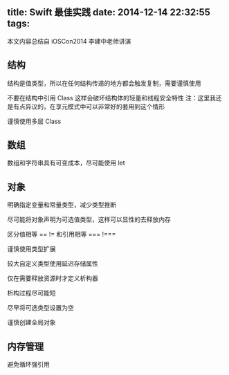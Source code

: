 title: Swift 最佳实践
date: 2014-12-14 22:32:55
tags:
---

本文内容总结自 iOSCon2014 李建中老师讲演

## 结构

结构是值类型，所以在任何结构传递的地方都会触发复制，需要谨慎使用

不要在结构中引用 Class 这样会破坏结构体的轻量和线程安全特性
注：这里我还是有点异议的，在享元模式中可以非常好的套用到这个情形

谨慎使用多层 Class

## 数组

数组和字符串具有可变成本，尽可能使用 let

## 对象

明确指定变量和常量类型，减少类型推断

尽可能将对象声明为可选值类型，这样可以显性的去释放内存

区分值相等 == != 和引用相等 === !===

谨慎使用类型扩展

较大自定义类型使用延迟存储属性

仅在需要释放资源时才定义析构器

析构过程尽可能短

尽早将可选类型设置为空

谨慎创建全局对象

## 内存管理

避免循环强引用



